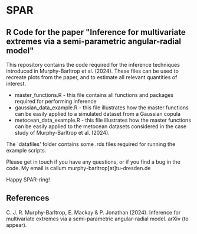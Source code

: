 # SPAR
## R Code for the paper "Inference for multivariate extremes via a semi-parametric angular-radial model"

This repository contains the code required for the inference techniques introduced in Murphy-Barltrop et al. (2024). These files can be used to recreate plots from the paper, and to estimate all relevant quantities of interest. 

* master_functions.R - this file contains all functions and packages required for performing inference
* gaussian_data_example.R - this file illustrates how the master functions can be easily applied to a simulated dataset from a Gaussian copula
* metocean_data_example.R - this file illustrates how the master functions can be easily applied to the metocean datasets considered in the case study of Murphy-Barltrop et al. (2024). 

The `datafiles' folder contains some .rds files required for running the example scripts.

Please get in touch if you have any questions, or if you find a bug in the code. My email is callum.murphy-barltrop[at]tu-dresden.de 

Happy SPAR-ring!

## References

C. J. R. Murphy-Barltrop, E. Mackay & P. Jonathan (2024). Inference for multivariate extremes via a semi-parametric angular-radial model. arXiv (to appear). 
